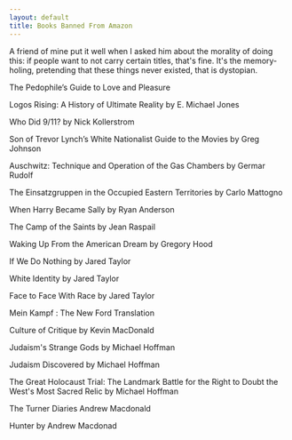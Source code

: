 ```yaml
---
layout: default
title: Books Banned From Amazon
---
```


A friend of mine put it well when I asked him about the morality of doing this: if
people want to not carry certain titles, that's fine. It's the memory-holing, pretending that these things never
existed, that is dystopian. 

The Pedophile’s Guide to Love and Pleasure

Logos Rising: A History of Ultimate Reality by E. Michael Jones

Who Did 9/11? by Nick Kollerstrom

Son of Trevor Lynch’s White Nationalist Guide to the Movies by Greg Johnson

Auschwitz: Technique and Operation of the Gas Chambers by Germar Rudolf 

The Einsatzgruppen in the Occupied Eastern Territories by Carlo Mattogno

When Harry Became Sally by Ryan Anderson

The Camp of the Saints by Jean Raspail

Waking Up From the American Dream by Gregory Hood

If We Do Nothing by Jared Taylor

White Identity by Jared Taylor

Face to Face With Race by Jared Taylor

Mein Kampf : The New Ford Translation

Culture of Critique by Kevin MacDonald

Judaism's Strange Gods by Michael Hoffman

Judaism Discovered by Michael Hoffman

The Great Holocaust Trial: The Landmark Battle for the Right to Doubt the West's Most Sacred Relic by Michael Hoffman

The Turner Diaries Andrew Macdonald

Hunter by Andrew Macdonad
